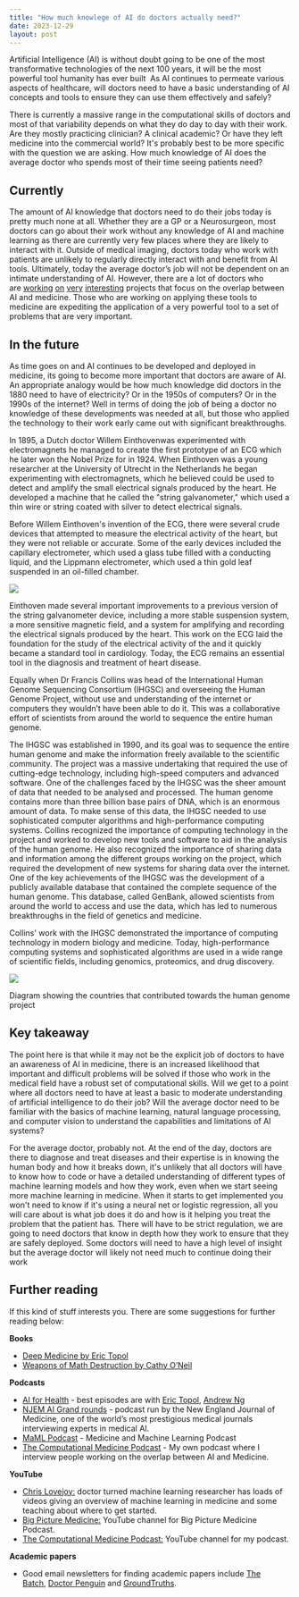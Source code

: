 ```yaml
---
title: "How much knowlege of AI do doctors actually need?"
date: 2023-12-29
layout: post
---
```




Artificial Intelligence (AI) is without doubt going to be one of the most transformative technologies of the next 100 years, it will be the most powerful tool humanity has ever built  As AI continues to permeate various aspects of healthcare, will doctors need to have a basic understanding of AI concepts and tools to ensure they can use them effectively and safely?

There is currently a massive range in the computational skills of doctors and most of that variability depends on what they do day to day with their work. Are they mostly practicing clinician? A clinical academic? Or have they left medicine into the commercial world? It's probably best to be more specific with the question we are asking. How much knowledge of AI does the average doctor who spends most of their time seeing patients need?  

## Currently

The amount of AI knowledge that doctors need to do their jobs today is pretty much none at all. Whether they are a GP or a Neurosurgeon, most doctors can go about their work without any knowledge of AI and machine learning as there are currently very few places where they are likely to interact with it. Outside of medical imaging, doctors today who work with patients are unlikely to regularly directly interact with and benefit from AI tools. Ultimately, today the average doctor’s job will not be dependent on an intimate understanding of AI. However, there are a lot of doctors who are [working](https://www.buzzsprout.com/1431472/episodes/11449379?ref=alex-davidson.ghost.io) [on](https://www.buzzsprout.com/1431472/episodes/10873751?ref=alex-davidson.ghost.io) [very](https://www.buzzsprout.com/1431472/episodes/11720287?ref=alex-davidson.ghost.io) [interesting](https://www.buzzsprout.com/1431472/episodes/13068725?ref=alex-davidson.ghost.io) projects that focus on the overlap between AI and medicine. Those who are working on applying these tools to medicine are expediting the application of a very powerful tool to a set of problems that are very important.  
  

## In the future

As time goes on and AI continues to be developed and deployed in medicine, its going to become more important that doctors are aware of AI. An appropriate analogy would be how much knowledge did doctors in the 1880 need to have of electricity? Or in the 1950s of computers? Or in the 1990s of the internet? Well in terms of doing the job of being a doctor no knowledge of these developments was needed at all, but those who applied the technology to their work early came out with significant breakthroughs.

In 1895, a Dutch doctor Willem Einthovenwas experimented with electromagnets he managed to create the first prototype of an ECG which he later won the Nobel Prize for in 1924. When Einthoven was a young researcher at the University of Utrecht in the Netherlands he began experimenting with electromagnets, which he believed could be used to detect and amplify the small electrical signals produced by the heart. He developed a machine that he called the "string galvanometer," which used a thin wire or string coated with silver to detect electrical signals.

Before Willem Einthoven's invention of the ECG, there were several crude devices that attempted to measure the electrical activity of the heart, but they were not reliable or accurate. Some of the early devices included the capillary electrometer, which used a glass tube filled with a conducting liquid, and the Lippmann electrometer, which used a thin gold leaf suspended in an oil-filled chamber.  

![](https://lh6.googleusercontent.com/nhOHYy6EKGIEpdRLXI20ETQDCXRn_XsMoDISupPaSPEsVtR_1laowy0T2zu2n0JrhUBNesyS4VumwyB09xnQ4PCimZUW3x692-_5soVFTSOv_j8vuAoExZSfE38k8pwfLouv9Evn1J3TgKt5CAhI3Hs)

Einthoven made several important improvements to a previous version of the string galvanometer device, including a more stable suspension system, a more sensitive magnetic field, and a system for amplifying and recording the electrical signals produced by the heart. This work on the ECG laid the foundation for the study of the electrical activity of the and it quickly became a standard tool in cardiology. Today, the ECG remains an essential tool in the diagnosis and treatment of heart disease.

Equally when Dr Francis Collins was head of the International Human Genome Sequencing Consortium (IHGSC) and overseeing the Human Genome Project, without use and understanding of the internet or computers they wouldn’t have been able to do it. This was a collaborative effort of scientists from around the world to sequence the entire human genome.

The IHGSC was established in 1990, and its goal was to sequence the entire human genome and make the information freely available to the scientific community. The project was a massive undertaking that required the use of cutting-edge technology, including high-speed computers and advanced software. One of the challenges faced by the IHGSC was the sheer amount of data that needed to be analysed and processed. The human genome contains more than three billion base pairs of DNA, which is an enormous amount of data. To make sense of this data, the IHGSC needed to use sophisticated computer algorithms and high-performance computing systems. Collins recognized the importance of computing technology in the project and worked to develop new tools and software to aid in the analysis of the human genome. He also recognized the importance of sharing data and information among the different groups working on the project, which required the development of new systems for sharing data over the internet. One of the key achievements of the IHGSC was the development of a publicly available database that contained the complete sequence of the human genome. This database, called GenBank, allowed scientists from around the world to access and use the data, which has led to numerous breakthroughs in the field of genetics and medicine.

Collins' work with the IHGSC demonstrated the importance of computing technology in modern biology and medicine. Today, high-performance computing systems and sophisticated algorithms are used in a wide range of scientific fields, including genomics, proteomics, and drug discovery.

![](https://alex-davidson.ghost.io/content/images/2023/06/qux1daqs.png)

Diagram showing the countries that contributed towards the human genome project

## Key takeaway  

The point here is that while it may not be the explicit job of doctors to have an awareness of AI in medicine, there is an increased likelihood that important and difficult problems will be solved if those who work in the medical field have a robust set of computational skills. Will we get to a point where all doctors need to have at least a basic to moderate understanding of artificial intelligence to do their job? Will the average doctor need to be familiar with the basics of machine learning, natural language processing, and computer vision to understand the capabilities and limitations of AI systems?

For the average doctor, probably not. At the end of the day, doctors are there to diagnose and treat diseases and their expertise is in knowing the human body and how it breaks down, it's unlikely that all doctors will have to know how to code or have a detailed understanding of different types of machine learning models and how they work, even when we start seeing more machine learning in medicine. When it starts to get implemented you won't need to know if it's using a neural net or logistic regression, all you will care about is what job does it do and how is it helping you treat the problem that the patient has. There will have to be strict regulation, we are going to need doctors that know in depth how they work to ensure that they are safely deployed. Some doctors will need to have a high level of insight but the average doctor will likely not need much to continue doing their work  
  

## Further reading

If this kind of stuff interests you. There are some suggestions for further reading below:  

**Books**

- [Deep Medicine by Eric Topol](https://amzn.to/46lN6CZ?ref=alex-davidson.ghost.io)
- [Weapons of Math Destruction by Cathy O’Neil](https://amzn.to/3CRct1R?ref=alex-davidson.ghost.io)

**Podcasts**

- [AI for Health](https://podcasters.spotify.com/pod/show/the-ai-health-podcast?ref=alex-davidson.ghost.io) - best episodes are with [Eric Topol](https://podcasters.spotify.com/pod/show/the-ai-health-podcast/episodes/Dr--Eric-Topol-on-the-Transformative-Power-of-Medical-AI-e1v1a1b?ref=alex-davidson.ghost.io), [Andrew Ng](https://podcasters.spotify.com/pod/show/the-ai-health-podcast/episodes/Dr--Andrew-Ng-on-the-State-of-AI-e1v1a18?ref=alex-davidson.ghost.io)
- [NJEM AI Grand rounds](https://ai-podcast.nejm.org/?ref=alex-davidson.ghost.io) - podcast run by the New England Journal of Medicine, one of the world’s most prestigious medical journals interviewing experts in medical AI.
- [MaML Podcast](https://open.spotify.com/show/2XOWbypcfdpMir3HrJ49Zh?ref=alex-davidson.ghost.io) - Medicine and Machine Learning Podcast
- [The Computational Medicine Podcast](https://thecomputationalmedicinepodcast.com/?ref=alex-davidson.ghost.io) - My own podcast where I interview people working on the overlap between AI and Medicine.

**YouTube**

- [Chris Lovejoy:](https://www.youtube.com/@ChrisLovejoy?ref=alex-davidson.ghost.io) doctor turned machine learning researcher has loads of videos giving an overview of machine learning in medicine and some teaching about where to get started.
- [Big Picture Medicine:](https://www.youtube.com/@bigpicturemedicine?ref=alex-davidson.ghost.io) YouTube channel for Big Picture Medicine Podcast.
- [The Computational Medicine Podcast:](https://www.youtube.com/channel/UC5zxzBTXnz3j_iAES_VReDQ?ref=alex-davidson.ghost.io) YouTube channel for my podcast.

**Academic papers**

- Good email newsletters for finding academic papers include [The Batch](https://www.deeplearning.ai/the-batch/?ref=alex-davidson.ghost.io), [Doctor Penguin](http://doctorpenguin.com/?ref=alex-davidson.ghost.io) and [GroundTruths](https://erictopol.substack.com/?ref=alex-davidson.ghost.io).
